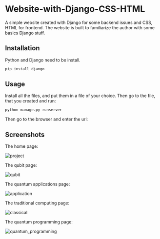 # Website-with-Django-CSS-HTML

A simple website created with Django for some backend issues and CSS, HTML for frontend.
The website is built to familiarize the author with some basics Django stuff.

## Installation
Python and Django need to be install.

```bash
pip install django
```
## Usage

Install all the files, and put them in a file of your choice. Then go to the file, that you created and run:

```bash
python manage.py runserver
```
Then go to the browser and enter the url: 

## Screenshots

The home page:

![project](https://user-images.githubusercontent.com/72434722/138074345-5396a9c3-d7a9-4f63-b237-520e1184220f.png)




The qubit page:

![qubit](https://user-images.githubusercontent.com/72434722/138321840-ad1abaa0-bd47-47ba-bb19-72379633260f.png)




The quantum applications page:

![application](https://user-images.githubusercontent.com/72434722/138321993-9d4f67c5-4e5f-4dae-b236-2236023b6781.png)




The traditional computing page:

![classical](https://user-images.githubusercontent.com/72434722/138323185-901ade2d-7d57-4cae-8082-2fcca3af5b6d.png)




The quantum programming page:

![quantum_programming](https://user-images.githubusercontent.com/72434722/138321921-e32e8232-a81c-4b1f-88a5-b230b19ec355.png)

